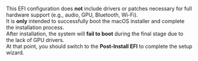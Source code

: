 This EFI configuration does **not** include drivers or patches necessary for full hardware support (e.g., audio, GPU, Bluetooth, Wi-Fi).  
It is **only** intended to successfully boot the macOS installer and complete the installation process.  
After installation, the system will **fail to boot** during the final stage due to the lack of GPU drivers.  
At that point, you should switch to the **Post-Install EFI** to complete the setup wizard.
